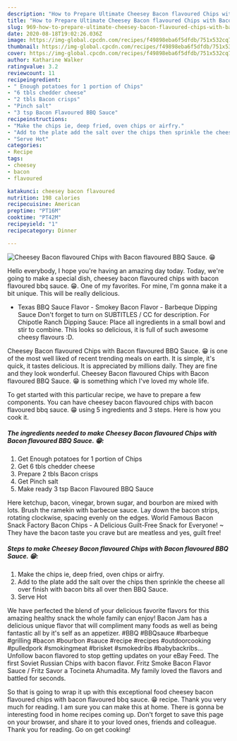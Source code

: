 ```yaml
---
description: "How to Prepare Ultimate Cheesey Bacon flavoured Chips with Bacon flavoured BBQ Sauce. 😁"
title: "How to Prepare Ultimate Cheesey Bacon flavoured Chips with Bacon flavoured BBQ Sauce. 😁"
slug: 969-how-to-prepare-ultimate-cheesey-bacon-flavoured-chips-with-bacon-flavoured-bbq-sauce
date: 2020-08-18T19:02:26.036Z
image: https://img-global.cpcdn.com/recipes/f49898eba6f5dfdb/751x532cq70/cheesey-bacon-flavoured-chips-with-bacon-flavoured-bbq-sauce-😁-recipe-main-photo.jpg
thumbnail: https://img-global.cpcdn.com/recipes/f49898eba6f5dfdb/751x532cq70/cheesey-bacon-flavoured-chips-with-bacon-flavoured-bbq-sauce-😁-recipe-main-photo.jpg
cover: https://img-global.cpcdn.com/recipes/f49898eba6f5dfdb/751x532cq70/cheesey-bacon-flavoured-chips-with-bacon-flavoured-bbq-sauce-😁-recipe-main-photo.jpg
author: Katharine Walker
ratingvalue: 3.2
reviewcount: 11
recipeingredient:
- " Enough potatoes for 1 portion of Chips"
- "6 tbls chedder cheese"
- "2 tbls Bacon crisps"
- "Pinch salt"
- "3 tsp Bacon Flavoured BBQ Sauce"
recipeinstructions:
- "Make the chips ie, deep fried, oven chips or airfry."
- "Add to the plate add the salt over the chips then sprinkle the cheese all over finish with bacon bits all over then BBQ Sauce."
- "Serve Hot"
categories:
- Recipe
tags:
- cheesey
- bacon
- flavoured

katakunci: cheesey bacon flavoured 
nutrition: 198 calories
recipecuisine: American
preptime: "PT16M"
cooktime: "PT42M"
recipeyield: "1"
recipecategory: Dinner

---
```



![Cheesey Bacon flavoured Chips with Bacon flavoured BBQ Sauce. 😁](https://img-global.cpcdn.com/recipes/f49898eba6f5dfdb/751x532cq70/cheesey-bacon-flavoured-chips-with-bacon-flavoured-bbq-sauce-😁-recipe-main-photo.jpg)

Hello everybody, I hope you're having an amazing day today. Today, we're going to make a special dish, cheesey bacon flavoured chips with bacon flavoured bbq sauce. 😁. One of my favorites. For mine, I'm gonna make it a bit unique. This will be really delicious.

- Texas BBQ Sauce Flavor - Smokey Bacon Flavor - Barbeque Dipping Sauce Don&#39;t forget to turn on SUBTITLES / CC for description. For Chipotle Ranch Dipping Sauce: Place all ingredients in a small bowl and stir to combine. This looks so delicious, it is full of such awesome cheesy flavours :D.

Cheesey Bacon flavoured Chips with Bacon flavoured BBQ Sauce. 😁 is one of the most well liked of recent trending meals on earth. It is simple, it's quick, it tastes delicious. It is appreciated by millions daily. They are fine and they look wonderful. Cheesey Bacon flavoured Chips with Bacon flavoured BBQ Sauce. 😁 is something which I've loved my whole life.


To get started with this particular recipe, we have to prepare a few components. You can have cheesey bacon flavoured chips with bacon flavoured bbq sauce. 😁 using 5 ingredients and 3 steps. Here is how you cook it.

<!--inarticleads1-->

##### The ingredients needed to make Cheesey Bacon flavoured Chips with Bacon flavoured BBQ Sauce. 😁:

1. Get  Enough potatoes for 1 portion of Chips
1. Get 6 tbls chedder cheese
1. Prepare 2 tbls Bacon crisps
1. Get Pinch salt
1. Make ready 3 tsp Bacon Flavoured BBQ Sauce


Here ketchup, bacon, vinegar, brown sugar, and bourbon are mixed with lots. Brush the ramekin with barbecue sauce. Lay down the bacon strips, rotating clockwise, spacing evenly on the edges. World Famous Bacon Snack Factory Bacon Chips - A Delicious Guilt-Free Snack for Everyone! ~ They have the bacon taste you crave but are meatless and yes, guilt free! 

<!--inarticleads2-->

##### Steps to make Cheesey Bacon flavoured Chips with Bacon flavoured BBQ Sauce. 😁:

1. Make the chips ie, deep fried, oven chips or airfry.
1. Add to the plate add the salt over the chips then sprinkle the cheese all over finish with bacon bits all over then BBQ Sauce.
1. Serve Hot


We have perfected the blend of your delicious favorite flavors for this amazing healthy snack the whole family can enjoy! Bacon Jam has a delicious unique flavor that will compliment many foods as well as being fantastic all by it&#39;s self as an appetizer. #BBQ #BBQsauce #barbeque #grilling #bacon #bourbon #sauce #recipe #recipes #outdoorcooking #pulledpork #smokingmeat #brisket #smokedribs #babybackribs… Unfollow bacon flavored to stop getting updates on your eBay Feed. The first Soviet Russian Chips with bacon flavor. Fritz Smoke Bacon Flavor Sauce / Fritz Savor a Tocineta Ahumadita. My family loved the flavors and battled for seconds. 

So that is going to wrap it up with this exceptional food cheesey bacon flavoured chips with bacon flavoured bbq sauce. 😁 recipe. Thank you very much for reading. I am sure you can make this at home. There is gonna be interesting food in home recipes coming up. Don't forget to save this page on your browser, and share it to your loved ones, friends and colleague. Thank you for reading. Go on get cooking!
